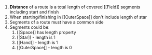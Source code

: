 1. **Distance** of a route is a total length of covered [[Field]] segments including start and finish
2. When starting/finishing in [[OuterSpace]] don't include length of star
3. Segments of a route must have a common side
4. Segments could be:
	1. [[Space]] has length property 
	2. [[Star]] - length is 1
	3. [[Hand]] - length is 1
	4. [[OuterSpace]] - length is 0
